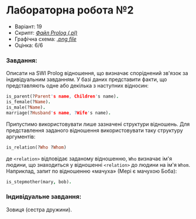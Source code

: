 # Лабораторна робота №2

- Варіант: 19
- Скрипт: [*Файл Prolog (.pl)*](./src/Knowledge-Base.pl)
- Графічна схема: [*.png file*](./misc/Scheme.png)
- Оцінка: 6/6

### Завдання:
Описати на SWI Prolog відношення, що визначає споріднений
зв'язок за індивідуальним завданням. У базі даних представити факти, що
представляють одне або декілька з наступних відносин:

```prolog
is_parent(?Parent's name, Children's name).
is_female(?Name).
is_male(?Name).
marriage(?Husband's name, ?Wife's name).
```

Припустимо використовувати лише зазначені структури відношень. Для
представлення заданого відношення використовувати таку структуру
аргументів:

```prolog
is_relation(?Who ?Whom)
```

де `<relation>` відповідає заданому відношенню, `Who` визначає ім'я людини, що
знаходиться у відношенні `<relation>` до людини на ім'я `Whom`. Наприклад,
запит по відношенню «мачуха» (Мері є мачухою Боба):

```prolog
is_stepmother(mary, bob).
```

### Індивідуальне завдання:
Зовиця (сестра дружини).